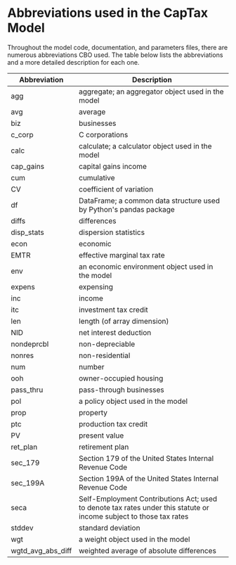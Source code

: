 # Abbreviations used in the CapTax Model

Throughout the model code, documentation, and parameters files, there are numerous abbreviations CBO used.
The table below lists the abbreviations and a more detailed description for each one.

| Abbreviation       | Description
| ------------------ | ------------------
| agg                | aggregate; an aggregator object used in the model
| avg                | average
| biz                | businesses
| c_corp             | C corporations
| calc               | calculate; a calculator object used in the model
| cap_gains          | capital gains income
| cum                | cumulative
| CV                 | coefficient of variation
| df                 | DataFrame; a common data structure used by Python's pandas package
| diffs              | differences
| disp_stats         | dispersion statistics
| econ               | economic
| EMTR               | effective marginal tax rate
| env                | an economic environment object used in the model
| expens             | expensing
| inc                | income
| itc                | investment tax credit
| len                | length (of array dimension)
| NID                | net interest deduction
| nondeprcbl         | non-depreciable
| nonres             | non-residential
| num                | number
| ooh                | owner-occupied housing
| pass_thru          | pass-through businesses
| pol                | a policy object used in the model
| prop               | property
| ptc                | production tax credit
| PV                 | present value
| ret_plan           | retirement plan
| sec_179            | Section 179 of the United States Internal Revenue Code
| sec_199A           | Section 199A of the United States Internal Revenue Code
| seca               | Self-Employment Contributions Act; used to denote tax rates under this statute or income subject to those tax rates
| stddev             | standard deviation
| wgt                | a weight object used in the model    
| wgtd_avg_abs_diff  | weighted average of absolute differences

